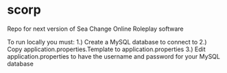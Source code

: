 # scorp
Repo for next version of Sea Change Online Roleplay software

To run locally you must:
	1.) Create a MySQL database to connect to
	2.) Copy application.properties.Template to application.properties
	3.) Edit application.properties to have the username and password for your MySQL database
